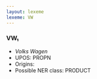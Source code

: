 ```yaml
---
layout: lexeme
lexeme: VW
---
```


###  VW₁

* _Volks Wagen_
* UPOS:  PROPN
* Origins: 
* Possible NER class:  PRODUCT

